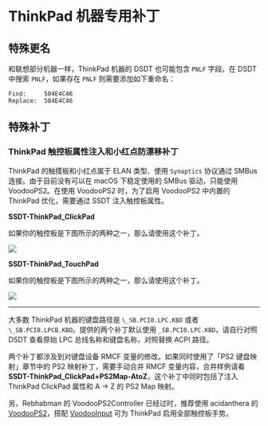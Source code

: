 # ThinkPad 机器专用补丁

## 特殊更名

和联想部分机器一样，ThinkPad 机器的 DSDT 也可能包含 `PNLF` 字段。在 DSDT 中搜索 `PNLF`，如果存在 `PNLF` 则需要添加如下重命名：

```text
Find:     504E4C46
Replace:  584E4C46
```

## 特殊补丁

### ThinkPad 触控板属性注入和小红点防漂移补丁

ThinkPad 的触摸板和小红点属于 ELAN 类型、使用 `Synaptics` 协议通过 SMBus 连接。由于目前没有可以在 macOS 下稳定使用的 SMBus 驱动，只能使用 VoodooPS2。在使用 VoodooPS2 时，为了启用 VoodooPS2 中内置的 ThinkPad 优化，需要通过 SSDT 注入触控板属性。

**SSDT-ThinkPad_ClickPad**

如果你的触控板是下图所示的两种之一，那么请使用这个补丁。

![](https://i.loli.net/2020/04/26/ceEyQfgikqzjapL.png)

**SSDT-ThinkPad_TouchPad**

如果你的触控板是下图所示的两种之一，那么请使用这个补丁。

![](https://i.loli.net/2020/04/26/FUxIp4nmAb2PSws.png)

----

大多数 ThinkPad 机器的键盘路径是 `\_SB.PCI0.LPC.KBD` 或者 `\_SB.PCI0.LPCB.KBD`。提供的两个补丁默认使用 `_SB.PCI0.LPC.KBD`，请自行对照 DSDT 查看原始 LPC 总线名称和键盘名称，对照替换 ACPI 路径。

两个补丁都涉及到对键盘设备 RMCF 变量的修改。如果同时使用了「PS2 键盘映射」章节中的 PS2 映射补丁，需要手动合并 RMCF 变量内容，合并样例请看 **SSDT-ThinkPad_ClickPad+PS2Map-AtoZ**，这个补丁中同时包括了注入 ThinkPad ClickPad 属性和 A -> Z 的 PS2 Map 映射。

另，Rebhabman 的 VoodooPS2Controller 已经过时，推荐使用 acidanthera 的 [VoodooPS2](https://github.com/acidanthera/VoodooPS2)，搭配 [VoodooInput](https://github.com/acidanthera/VoodooInput) 可为 ThinkPad 启用全部触控板手势。
